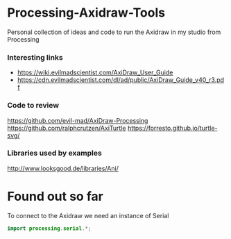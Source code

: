 # Processing-Axidraw-Tools
Personal collection of ideas and code to run the Axidraw in my studio from Processing

### Interesting links
* https://wiki.evilmadscientist.com/AxiDraw_User_Guide
* https://cdn.evilmadscientist.com/dl/ad/public/AxiDraw_Guide_v40_r3.pdf

### Code to review
https://github.com/evil-mad/AxiDraw-Processing
https://github.com/ralphcrutzen/AxiTurtle
https://forresto.github.io/turtle-svg/

### Libraries used by examples
http://www.looksgood.de/libraries/Ani/


# Found out so far
To connect to the Axidraw we need an instance of Serial
```java
import processing.serial.*;
```
